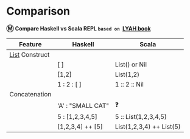 # Comparison

#### :m: Compare Haskell vs Scala REPL `based on `[LYAH book](http://learnyouahaskell.com/)

| Feature         | Haskell      | Scala         |
|-----------------|--------------|---------------|
| [List](https://en.wikipedia.org/wiki/List_(abstract_data_type)) Construct  |              |               |
|                 | [ ]          | List() or Nil |
|                 | [1,2]        | List(1,2)     |
|                 | 1 : 2 : [ ]  | 1 :: 2 :: Nil |
| Concatenation   |              |               |
|                 | 'A' : "SMALL CAT" | ❓              |
|                 | 5 : [1,2,3,4,5]    | 5 :: List(1,2,3,4,5) | 
|                 | [1,2,3,4] ++ [5]   | List(1,2,3,4) ++ List(5) | 


